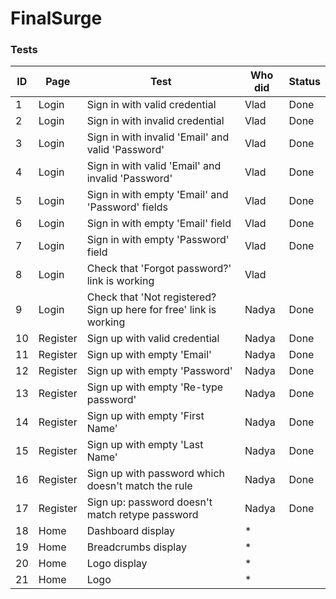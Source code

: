 # FinalSurge

### Tests

| ID | Page     | Test                                                               | Who did | Status | 
|----|----------|--------------------------------------------------------------------|---------|--------|
| 1  | Login    | Sign in with valid credential                                      | Vlad    | Done   |
| 2  | Login    | Sign in with invalid credential                                    | Vlad    | Done   |
| 3  | Login    | Sign in with invalid 'Email' and valid 'Password'                  | Vlad    | Done   |
| 4  | Login    | Sign in with valid 'Email' and invalid 'Password'                  | Vlad    | Done   |
| 5  | Login    | Sign in with empty 'Email' and 'Password' fields                   | Vlad    | Done   |
| 6  | Login    | Sign in with empty 'Email' field                                   | Vlad    | Done   |
| 7  | Login    | Sign in with empty 'Password' field                                | Vlad    | Done   |
| 8  | Login    | Check that 'Forgot password?' link is working                      | Vlad    |
| 9  | Login    | Check that 'Not registered? Sign up here for free' link is working | Nadya   | Done
| 10 | Register | Sign up with valid credential                                      | Nadya   | Done
| 11 | Register | Sign up with empty 'Email'                                         | Nadya   | Done
| 12 | Register | Sign up with empty 'Password'                                      | Nadya   | Done
| 13 | Register | Sign up with empty 'Re-type password'                              | Nadya   | Done
| 14 | Register | Sign up with empty 'First Name'                                    | Nadya   | Done
| 15 | Register | Sign up with empty 'Last Name'                                     | Nadya   | Done
| 16 | Register | Sign up with password which doesn't match the rule                 | Nadya   | Done
| 17 | Register | Sign up: password doesn't match retype password                    | Nadya   | Done
| 18 | Home     | Dashboard display                                                  | *       |
| 19 | Home     | Breadcrumbs display                                                | *       |
| 20 | Home     | Logo display                                                       | *       |
| 21 | Home     | Logo                                                               | *       |